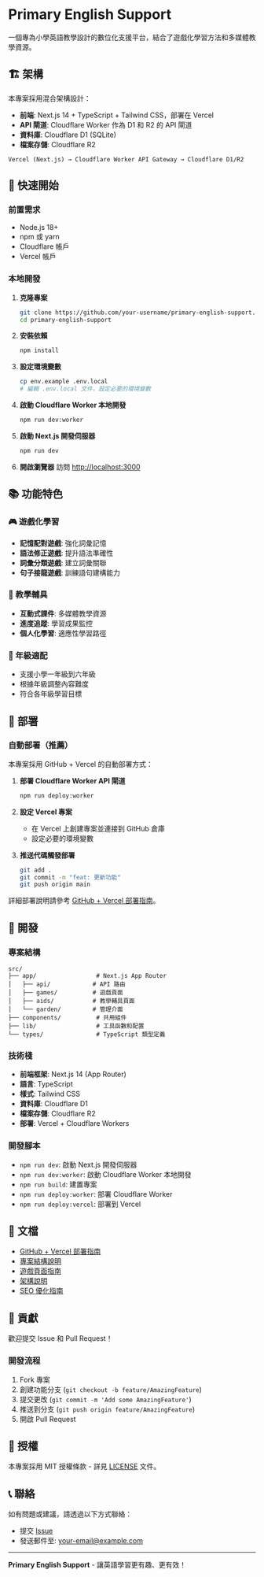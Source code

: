 # Primary English Support

一個專為小學英語教學設計的數位化支援平台，結合了遊戲化學習方法和多媒體教學資源。

## 🏗️ 架構

本專案採用混合架構設計：

- **前端**: Next.js 14 + TypeScript + Tailwind CSS，部署在 Vercel
- **API 閘道**: Cloudflare Worker 作為 D1 和 R2 的 API 閘道
- **資料庫**: Cloudflare D1 (SQLite)
- **檔案存儲**: Cloudflare R2

```
Vercel (Next.js) → Cloudflare Worker API Gateway → Cloudflare D1/R2
```

## 🚀 快速開始

### 前置需求

- Node.js 18+
- npm 或 yarn
- Cloudflare 帳戶
- Vercel 帳戶

### 本地開發

1. **克隆專案**
   ```bash
   git clone https://github.com/your-username/primary-english-support.git
   cd primary-english-support
   ```

2. **安裝依賴**
   ```bash
   npm install
   ```

3. **設定環境變數**
   ```bash
   cp env.example .env.local
   # 編輯 .env.local 文件，設定必要的環境變數
   ```

4. **啟動 Cloudflare Worker 本地開發**
   ```bash
   npm run dev:worker
   ```

5. **啟動 Next.js 開發伺服器**
   ```bash
   npm run dev
   ```

6. **開啟瀏覽器**
   訪問 [http://localhost:3000](http://localhost:3000)

## 📚 功能特色

### 🎮 遊戲化學習
- **記憶配對遊戲**: 強化詞彙記憶
- **語法修正遊戲**: 提升語法準確性
- **詞彙分類遊戲**: 建立詞彙關聯
- **句子接龍遊戲**: 訓練語句建構能力

### 📖 教學輔具
- **互動式課件**: 多媒體教學資源
- **進度追蹤**: 學習成果監控
- **個人化學習**: 適應性學習路徑

### 🎯 年級適配
- 支援小學一年級到六年級
- 根據年級調整內容難度
- 符合各年級學習目標

## 🚀 部署

### 自動部署（推薦）

本專案採用 GitHub + Vercel 的自動部署方式：

1. **部署 Cloudflare Worker API 閘道**
   ```bash
   npm run deploy:worker
   ```

2. **設定 Vercel 專案**
   - 在 Vercel 上創建專案並連接到 GitHub 倉庫
   - 設定必要的環境變數

3. **推送代碼觸發部署**
   ```bash
   git add .
   git commit -m "feat: 更新功能"
   git push origin main
   ```

詳細部署說明請參考 [GitHub + Vercel 部署指南](doc/GitHubVercelDeployment.md)。

## 🔧 開發

### 專案結構

```
src/
├── app/                 # Next.js App Router
│   ├── api/            # API 路由
│   ├── games/          # 遊戲頁面
│   ├── aids/           # 教學輔具頁面
│   └── garden/         # 管理介面
├── components/          # 共用組件
├── lib/                 # 工具函數和配置
└── types/               # TypeScript 類型定義
```

### 技術棧

- **前端框架**: Next.js 14 (App Router)
- **語言**: TypeScript
- **樣式**: Tailwind CSS
- **資料庫**: Cloudflare D1
- **檔案存儲**: Cloudflare R2
- **部署**: Vercel + Cloudflare Workers

### 開發腳本

- `npm run dev`: 啟動 Next.js 開發伺服器
- `npm run dev:worker`: 啟動 Cloudflare Worker 本地開發
- `npm run build`: 建置專案
- `npm run deploy:worker`: 部署 Cloudflare Worker
- `npm run deploy:vercel`: 部署到 Vercel

## 📖 文檔

- [GitHub + Vercel 部署指南](doc/GitHubVercelDeployment.md)
- [專案結構說明](doc/ProjectStructure.md)
- [遊戲頁面指南](doc/GamePagesGuide.md)
- [架構說明](doc/MigrationSummary.md)
- [SEO 優化指南](doc/SeoOptimization.md)

## 🤝 貢獻

歡迎提交 Issue 和 Pull Request！

### 開發流程

1. Fork 專案
2. 創建功能分支 (`git checkout -b feature/AmazingFeature`)
3. 提交更改 (`git commit -m 'Add some AmazingFeature'`)
4. 推送到分支 (`git push origin feature/AmazingFeature`)
5. 開啟 Pull Request

## 📄 授權

本專案採用 MIT 授權條款 - 詳見 [LICENSE](LICENSE) 文件。

## 📞 聯絡

如有問題或建議，請透過以下方式聯絡：

- 提交 [Issue](https://github.com/your-username/primary-english-support/issues)
- 發送郵件至: your-email@example.com

---

**Primary English Support** - 讓英語學習更有趣、更有效！
